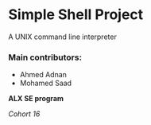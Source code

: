# Simple Shell Project

A UNIX command line interpreter

### Main contributors:
 - Ahmed Adnan
 - Mohamed Saad

**ALX SE program**

*Cohort 16*
